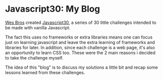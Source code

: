 # Javascript30: My Blog

[Wes Bros](https://wesbos.com/) created [Javascript30](https://javascript30.com/), a series of 30 little challenges intended to be made with vanilla Javascript.

The fact this uses no frameworks or extra libraries means one can focus just on learning javascript and leave the extra learning of frameworks and libraries for later. In addition, since each challenge is a web page, it's also an opportunity to learn CSS too. These were the 2 main reasons i decided to take the challenge myself.

The idea of this "blog" is to discuss my solutions a little bit and recap some lessons learned from these challenges.